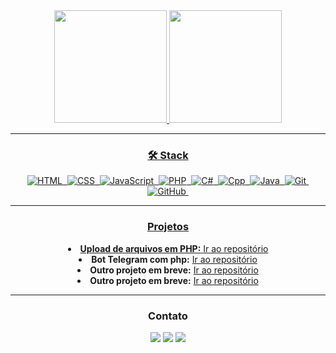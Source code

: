 <div align="center">
<a href="https://github.com/hudisson">
<img height="180em" src="https://github-readme-stats.vercel.app/api/top-langs/?username=hudisson&layout=compact&langs_count=7&theme=dracula"/>
<img height="180em" src="https://github-readme-stats.vercel.app/api?username=hudisson&show_icons=true&theme=dracula&include_all_commits=true&count_private=true"/>
</div>
<hr>

<h3 align="center"> 🛠 Stack </h3>
<div align="center">
  
![HTML](https://img.shields.io/badge/-HTML-05122A?style=flat&logo=HTML5)&nbsp;
![CSS](https://img.shields.io/badge/-CSS-05122A?style=flat&logo=CSS3&logoColor=1572B6)&nbsp;
![JavaScript](https://img.shields.io/badge/-JavaScript-05122A?style=flat&logo=javascript)&nbsp;
![PHP](https://img.shields.io/badge/-PHP-05122A?style=flat&logo=php)&nbsp;
![C#](https://img.shields.io/badge/-Csharp-05122A?style=flat&logo=dotnet)&nbsp;
![Cpp](https://img.shields.io/badge/-Cpp-05122A?style=flat&logo=cplusplus)&nbsp;
![Java](https://img.shields.io/badge/-JAVA-05122A?style=flat&logo=openjdk&logoColor=white)&nbsp;
![Git](https://img.shields.io/badge/-Git-05122A?style=flat&logo=git)&nbsp;
![GitHub](https://img.shields.io/badge/-GitHub-05122A?style=flat&logo=github)&nbsp;

</div>
<hr>

<h3 align="center"> Projetos</h3>
  <li align="center">
    <b>Upload de arquivos em PHP:</b> <a href="https://github.com/Hudisson/Upload-multiplo-de-arquivos/">Ir ao repositório</a>
  </li>
  <li align="center">
    <b>Bot Telegram com php:</b> <a href="https://github.com/Hudisson/botTelegram-php">Ir ao repositório</a>
  </li>
  <li align="center">
    <b>Outro projeto em breve:</b> <a href="#">Ir ao repositório</a>
  </li>
  <li align="center">
    <b>Outro projeto em breve:</b> <a href="#">Ir ao repositório</a>
  </li>
  
<hr>
  
<h3 align="center">Contato</h3>
<div align="center">
<a href="https://t.me/hudisson" target="_blank"><img src="https://img.shields.io/badge/Telegram-2CA5E0?style=for-the-badge&logo=telegram&logoColor=white" target="_blank"></a>
<a href = "mailto:contato@hudissonxavier@gmail.com"><img src="https://img.shields.io/badge/Gmail-D14836?style=for-the-badge&logo=gmail&logoColor=white" target="_blank"></a>
<a href="https://www.linkedin.com/in/seu-usuário-linkedln-aqui" target="_blank"><img src="https://img.shields.io/badge/-LinkedIn-%230077B5?style=for-the-badge&logo=linkedin&logoColor=white" target="_blank"></a>   
</div>
